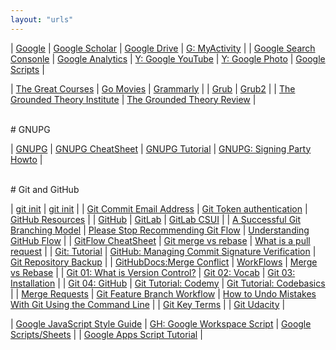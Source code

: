```yaml
---
layout: "urls"
---
```


| [Google](https://google.com/) | [Google Scholar](https://scholar.google.com/) | [Google Drive](https://drive.google.com/) | [G: MyActivity](https://myactivity.google.com/) |
| [Google Search Consonle](https://search.google.com/search-console) | [Google Analytics](https://analytics.google.com/) | [Y: Google YouTube](https://www.youtube.com/) | [Y: Google Photo](https://youtu.be/7Ew5Oej19tU) |
[Google Scripts](https://rahmatm.samik-ibrahim.vlsm.org/2017/07/google-scripts.html) | 

| [The Great Courses](https://www.thegreatcourses.com/) | [Go Movies](https://www12.gomoviesfree.page/) | [Grammarly](https://grammarly.com/) |
| [Grub](https://www.dedoimedo.com/computers/grub.html) | [Grub2](https://www.dedoimedo.com/computers/grub-2.html) |
| [The Grounded Theory Institute](http://www.groundedtheory.com/) | [The Grounded Theory Review](http://groundedtheoryreview.com/) |

<br>
# GNUPG

| [GNUPG](https://gnupg.org/) | [GNUPG CheatSheet](https://stuff.imeos.org/persistent/gpg-cheatsheet.pdf) | [GNUPG Tutorial](https://futureboy.us/pgp.html) | [GNUPG: Signing Party Howto](https://www.cryptnet.net/fdp/crypto/keysigning_party/en/keysigning_party.html) |

<br>
# Git and GitHub

| [git init](https://www.atlassian.com/git/tutorials/setting-up-a-repository) | [git init](https://git-scm.com/docs/git-init) |
| [Git Commit Email Address](https://docs.github.com/en/free-pro-team@latest/github/setting-up-and-managing-your-github-user-account/setting-your-commit-email-address) | [Git Token authentication](https://github.blog/2020-12-15-token-authentication-requirements-for-git-operations/) | [GitHub Resources](https://docs.github.com/en/free-pro-team@latest/github/getting-started-with-github) |
| [GitHub](https://github.com/) | [GitLab](https://about.gitlab.com/) | [GitLab CSUI](https://gitlab.cs.ui.ac.id/) |
| [A Successful Git Branching Model](https://nvie.com/posts/a-successful-git-branching-model/) | [Please Stop  Recommending Git Flow](https://georgestocker.com/2020/03/04/please-stop-recommending-git-flow/) | [Understanding GitHub Flow](https://guides.github.com/introduction/flow/) |
| [GitFlow CheatSheet](http://danielkummer.github.io/git-flow-cheatsheet/) | [Git merge vs rebase](https://youtu.be/CRlGDDprdOQ) | [What is a pull request](https://www.youtube.com/watch?v=For9VtrQx58) |
| [Git: Tutorial](https://backlog.com/git-tutorial/) | [GitHub: Managing Commit Signature Verification](https://docs.github.com/en/github/authenticating-to-github/managing-commit-signature-verification) | [Git Repository Backup](https://git-memo.readthedocs.io/en/latest/repository_backup.html) |
| [GitHubDocs:Merge Conflict](https://docs.github.com/en/free-pro-team@latest/github/collaborating-with-issues-and-pull-requests/resolving-a-merge-conflict-using-the-command-line) | [WorkFlows](https://www.atlassian.com/git/tutorials/comparing-workflows) | [Merge vs Rebase](https://www.atlassian.com/git/tutorials/merging-vs-rebasing) |
| [Git 01: What is Version Control?](https://www.youtube.com/watch?v=9GKpbI1siow) | [Git 02: Vocab](https://www.youtube.com/watch?v=n-p1RUmdl9M) | [Git 03: Installation](https://www.youtube.com/watch?v=UFEby2zo-9E) | 
| [Git 04: GitHub](https://www.youtube.com/watch?v=ol_UCWox9kc) | [Git Tutorial: Codemy](https://www.youtube.com/playlist?list=PLjQo0sojbbxVHcVN4h9DMu6U6spKk21uP) | [Git Tutorial: Codebasics](https://www.youtube.com/playlist?list=PLeo1K3hjS3usJuxZZUBdjAcilgfQHkRzW) | 
| [Merge Requests](https://docs.gitlab.com/ee/user/project/merge_requests/getting_started.html) | [Git Feature Branch Workflow](https://www.atlassian.com/git/tutorials/comparing-workflows/feature-branch-workflow) | [How to Undo Mistakes With Git Using the Command Line](https://www.youtube.com/watch?v=lX9hsdsAeTk) |
| [Git Key Terms](https://video.udacity-data.com/topher/2017/June/59399479_ud123-git-keyterms/ud123-git-keyterms.pdf) |
| [Git Udacity](https://classroom.udacity.com/courses/ud123) |

| [Google JavaScript Style Guide](https://google.github.io/styleguide/jsguide.html) | [GH: Google Workspace Script](https://github.com/googleworkspace/apps-script-samples/) | [Google Scripts/Sheets](https://www.howtogeek.com/201436/8-surprisingly-useful-things-you-can-do-with-google-sheets-and-google-apps-script/) |
| [Google Apps Script Tutorial](http://www.googleappsscript.org/) |



